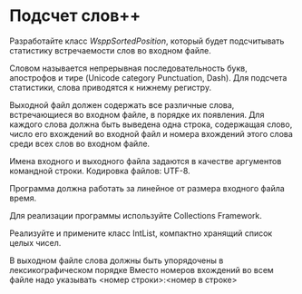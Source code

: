 # Подсчет слов++

Разработайте класс _WsppSortedPosition_, который будет подсчитывать статистику встречаемости слов во входном файле.

Словом называется непрерывная последовательность букв, апострофов и тире (Unicode category Punctuation, Dash). Для подсчета статистики, слова приводятся к нижнему регистру.

Выходной файл должен содержать все различные слова, встречающиеся во входном файле, в порядке их появления. Для каждого слова должна быть выведена одна строка, содержащая слово, число его вхождений во входной файл и номера вхождений этого слова среди всех слов во входном файле.

Имена входного и выходного файла задаются в качестве аргументов командной строки. Кодировка файлов: UTF-8.

Программа должна работать за линейное от размера входного файла время.

Для реализации программы используйте Collections Framework.

Реализуйте и примените класс IntList, компактно хранящий список целых чисел.

В выходном файле слова должны быть упорядочены в лексикографическом порядке
Вместо номеров вхождений во всем файле надо указывать <номер строки>:<номер в строке>
